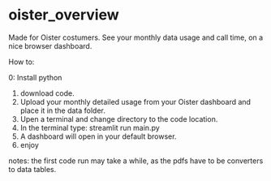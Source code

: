 # oister_overview
Made for Oister costumers. See your monthly data usage and call time, on a nice browser dashboard.

How to:

0: Install python
1. download code.
2. Upload your monthly detailed usage from your Oister dashboard and place it in the data folder.
3. Upen a terminal and change directory to the code location.
4. In the terminal type: streamlit run main.py
5. A dashboard will open in your default browser.
6. enjoy


notes: the first code run may take a while, as the pdfs have to be converters to data tables.

